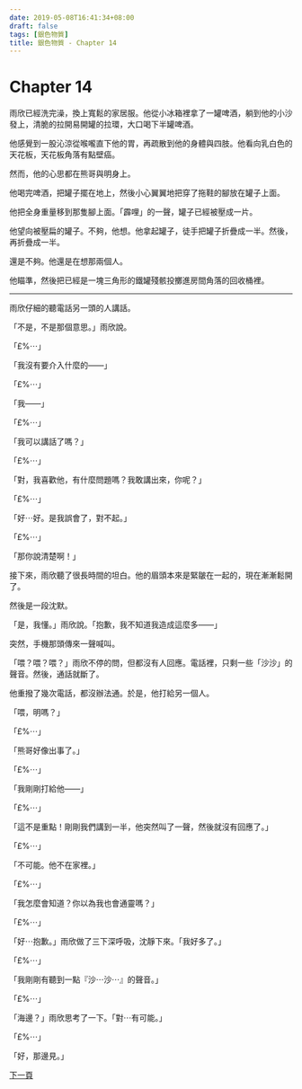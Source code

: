 ```yaml
---
date: 2019-05-08T16:41:34+08:00
draft: false
tags: [銀色物質]
title: 銀色物質 - Chapter 14
---
```


# Chapter 14


雨欣已經洗完澡，換上寬鬆的家居服。他從小冰箱裡拿了一罐啤酒，躺到他的小沙發上，清脆的拉開易開罐的拉環，大口喝下半罐啤酒。

他感覺到一股沁涼從喉嚨直下他的胃，再疏散到他的身體與四肢。他看向乳白色的天花板，天花板角落有點壁癌。

然而，他的心思都在熊哥與明身上。

他喝完啤酒，把罐子擺在地上，然後小心翼翼地把穿了拖鞋的腳放在罐子上面。

他把全身重量移到那隻腳上面。「霹哩」的一聲，罐子已經被壓成一片。

他望向被壓扁的罐子。不夠，他想。他拿起罐子，徒手把罐子折疊成一半。然後，再折疊成一半。

還是不夠。他還是在想那兩個人。

他瞄準，然後把已經是一塊三角形的鐵罐殘骸投擲進房間角落的回收桶裡。

---- 

雨欣仔細的聽電話另一頭的人講話。

「不是，不是那個意思。」雨欣說。

「£$%^@£$%⋯」

「我沒有要介入什麼的——」

「£$%^@£$%⋯」

「我——」

「£$%^@£$%⋯」

「我可以講話了嗎？」

「£$%^@£$%⋯」

「對，我喜歡他，有什麼問題嗎？我敢講出來，你呢？」

「£$%^@£$%⋯」

「好⋯好。是我誤會了，對不起。」

「£$%^@£$%⋯」

「那你說清楚啊！」

接下來，雨欣聽了很長時間的坦白。他的眉頭本來是緊皺在一起的，現在漸漸鬆開了。

然後是一段沈默。

「是，我懂。」雨欣說。「抱歉，我不知道我造成這麼多——」

突然，手機那頭傳來一聲喊叫。

「喂？喂？喂？」雨欣不停的問，但都沒有人回應。電話裡，只剩一些「沙沙」的聲音。然後，通話就斷了。

他重撥了幾次電話，都沒辦法通。於是，他打給另一個人。

「喂，明嗎？」

「£$%^@£$%⋯」

「熊哥好像出事了。」

「£$%^@£$%⋯」

「我剛剛打給他——」

「£$%^@£$%⋯」

「這不是重點！剛剛我們講到一半，他突然叫了一聲，然後就沒有回應了。」

「£$%^@£$%⋯」

「不可能。他不在家裡。」

「£$%^@£$%⋯」

「我怎麼會知道？你以為我也會通靈嗎？」

「£$%^@£$%⋯」

「好⋯抱歉。」雨欣做了三下深呼吸，沈靜下來。「我好多了。」

「£$%^@£$%⋯」

「我剛剛有聽到一點『沙⋯沙⋯』的聲音。」

「£$%^@£$%⋯」

「海邊？」雨欣思考了一下。「對⋯有可能。」

「£$%^@£$%⋯」

「好，那邊見。」

[下一頁][1]

[1]:	/short-stories/silver-matter_page-15.md
